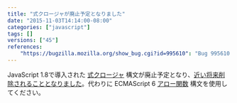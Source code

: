 ```yaml
---
title: "式クロージャが廃止予定となりました"
date: "2015-11-03T14:14:00-08:00"
categories: ["javascript"]
tags: []
versions: ["45"]
references:
    "https://bugzilla.mozilla.org/show_bug.cgi?id=995610": "Bug 995610 – Add console warnings for expression closures (shorthand function syntax)"
---
```

JavaScript 1.8で導入された [式クロージャ](https://developer.mozilla.org/ja/docs/Web/JavaScript/Reference/Operators/Expression_closures) 構文が廃止予定となり、[近い将来削除されることとなりました](https://www.fxsitecompat.com/ja/docs/2015/expression-closure-support-will-be-removed/)。代わりに ECMAScript 6 [アロー関数](https://developer.mozilla.org/ja/docs/Web/JavaScript/Reference/Functions/Arrow_functions) 構文を使用してください。
